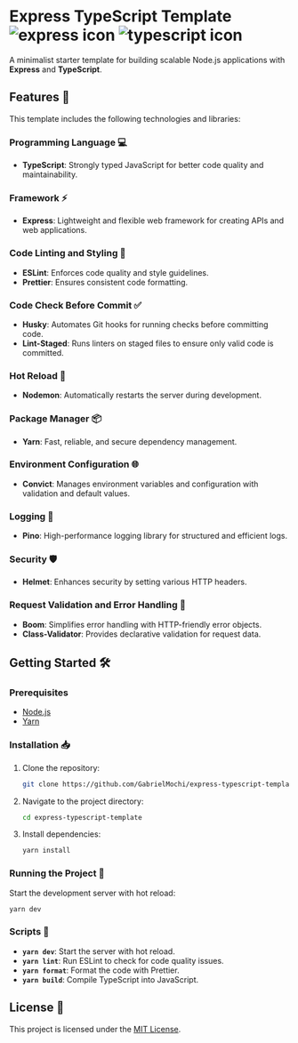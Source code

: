 # Express TypeScript Template ![express icon](https://img.icons8.com/color/32/express-js.png) ![typescript icon](https://img.icons8.com/color/32/typescript.png)

A minimalist starter template for building scalable Node.js applications with **Express** and **TypeScript**.

## Features 🎯

This template includes the following technologies and libraries:

### Programming Language 💻

- **TypeScript**: Strongly typed JavaScript for better code quality and maintainability.

### Framework ⚡

- **Express**: Lightweight and flexible web framework for creating APIs and web applications.

### Code Linting and Styling 🧹

- **ESLint**: Enforces code quality and style guidelines.
- **Prettier**: Ensures consistent code formatting.

### Code Check Before Commit ✅

- **Husky**: Automates Git hooks for running checks before committing code.
- **Lint-Staged**: Runs linters on staged files to ensure only valid code is committed.

### Hot Reload 🔄

- **Nodemon**: Automatically restarts the server during development.

### Package Manager 📦

- **Yarn**: Fast, reliable, and secure dependency management.

### Environment Configuration 🌐

- **Convict**: Manages environment variables and configuration with validation and default values.

### Logging 📜

- **Pino**: High-performance logging library for structured and efficient logs.

### Security 🛡️

- **Helmet**: Enhances security by setting various HTTP headers.

### Request Validation and Error Handling 🚦

- **Boom**: Simplifies error handling with HTTP-friendly error objects.
- **Class-Validator**: Provides declarative validation for request data.

## Getting Started 🛠️

### Prerequisites

- [Node.js](https://nodejs.org/)
- [Yarn](https://yarnpkg.com/)

### Installation 📥

1. Clone the repository:

   ```bash
   git clone https://github.com/GabrielMochi/express-typescript-template.git
   ```

2. Navigate to the project directory:

   ```bash
   cd express-typescript-template
   ```

3. Install dependencies:
   ```bash
   yarn install
   ```

### Running the Project 🚀

Start the development server with hot reload:

```bash
yarn dev
```

### Scripts 📜

- **`yarn dev`**: Start the server with hot reload.
- **`yarn lint`**: Run ESLint to check for code quality issues.
- **`yarn format`**: Format the code with Prettier.
- **`yarn build`**: Compile TypeScript into JavaScript.

## License 📄

This project is licensed under the [MIT License](LICENSE).
